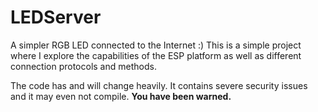# LEDServer
A simpler RGB LED connected to the Internet :)
This is a simple project where I explore the capabilities of the ESP platform as well as different connection protocols and methods.

The code has and will change heavily. It contains severe security issues and it may even not compile. **You have been warned.**


  
